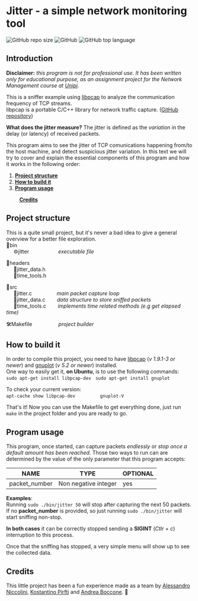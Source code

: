 # Jitter - a simple network monitoring tool        
![GitHub repo size](https://img.shields.io/github/repo-size/Crostatus/Jitter) ![GitHub](https://img.shields.io/github/license/Crostatus/Jitter) ![GitHub top language](https://img.shields.io/github/languages/top/Crostatus/Jitter?color=red)
 
 ## Introduction   
 **Disclaimer:** *this program is not for professional use. It has been written only for educational purpose, as an assignment project for the Network Management course at [Unipi](https://di.unipi.it/).*

This is a sniffer example using [libpcap](https://www.tcpdump.org/manpages/pcap.3pcap.html) to analyze the communication frequency of TCP streams.    
libpcap is a portable C/C++ library for network traffic capture. ([GitHub repository](https://github.com/the-tcpdump-group/libpcap))

**What does the jitter measure?** The jitter is defined as the *variation* in the delay (or latency) of received packets.

This program aims to see the jitter of TCP comunications happening from/to the host machine, and detect suspicious jitter variation. 
In this text we will try to cover and explain the essential components of this program and how it works in the following order: 
 1. **[Project structure](#project-structure)**
 2. **[How to build it](#how-to-build-it)**
 3. **[Program usage](#program-usage)**    
  
 &nbsp;&nbsp;&nbsp;&nbsp;&nbsp;&nbsp;&nbsp;&nbsp;&nbsp;**[Credits](#credits)**
 
 ## Project structure
This is a quite small project, but it's never a bad idea to give a general overview for a better file exploration.     
📁bin    
&nbsp;&nbsp;&nbsp;&nbsp; ⚙️jitter &nbsp;&nbsp;&nbsp;&nbsp;&nbsp;&nbsp;&nbsp;&nbsp;&nbsp;&nbsp;&nbsp;&nbsp;&nbsp;&nbsp;&nbsp;&nbsp;&nbsp;&nbsp; *executable file*

📁headers    
&nbsp;&nbsp;&nbsp;&nbsp;&nbsp;📃jitter_data.h    
&nbsp;&nbsp;&nbsp;&nbsp;&nbsp;📃time_tools.h    

📁src    
&nbsp;&nbsp;&nbsp;&nbsp;&nbsp;📃jitter.c &nbsp;&nbsp;&nbsp;&nbsp;&nbsp;&nbsp;&nbsp;&nbsp;&nbsp;&nbsp;&nbsp;&nbsp;&nbsp;&nbsp;&nbsp; *main packet capture loop*   
&nbsp;&nbsp;&nbsp;&nbsp;&nbsp;📃jitter_data.c &nbsp;&nbsp;&nbsp;&nbsp;&nbsp;&nbsp; *data structure to store sniffed packets*    
&nbsp;&nbsp;&nbsp;&nbsp;&nbsp;📃time_tools.c  &nbsp;&nbsp;&nbsp;&nbsp;&nbsp;&nbsp; *implements time related methods (e.g get elapsed time)*  

🛠️Makefile &nbsp;&nbsp;&nbsp;&nbsp;&nbsp;&nbsp;&nbsp;&nbsp;&nbsp;&nbsp;&nbsp;&nbsp;&nbsp;&nbsp;&nbsp;&nbsp; *project builder*    

## How to build it
In order to compile this project, you need to have [libpcap](https://github.com/the-tcpdump-group/libpcap) (*v 1.9.1-3 or newer*) and [gnuplot](http://www.gnuplot.info/) (*v 5.2 or newer*) installed.    
One way to easily get it, **on Ubuntu**, is to use the following commands:    
`sudo apt-get install libpcap-dev`&nbsp;&nbsp;&nbsp;`sudo apt-get install gnuplot`    

To check your current version:    
`apt-cache show libpcap-dev` &nbsp;&nbsp;&nbsp;&nbsp;&nbsp;&nbsp;&nbsp;&nbsp;&nbsp;&nbsp;&nbsp;&nbsp;&nbsp;&nbsp;&nbsp;&nbsp;`gnuplot-V`
    
That's it! Now you can use the Makefile to get everything done, just run `make` in the project folder and you are ready to go.     

## Program usage
This program, once started, can capture packets *endlessly* or *stop once a default amount has been reached*. 
Those two ways to run can are determined by the value of the only parameter that this program accepts:

|NAME                |TYPE                       |OPTIONAL                         |
|----------------|-------------------------------|-----------------------------|
|packet_number|Non negative integer            |yes         |

**Examples**:    
Running `sudo ./bin/jitter 50` will stop after capturing the next 50 packets.    
If no **packet_number** is provided, so just running `sudo ./bin/jitter` will start sniffing non-stop.

**In both cases** it can be correctly stopped sending a **SIGINT** (*Ctlr + c*) interruption to this process.

Once that the sniffing has stopped, a very simple menu will show up to see the collected data.    

## Credits    
This little project has been a fun experience made as a team by [Alessandro Niccolini](https://github.com/alexnicco98), [Kostantino Pirfti](https://github.com/Elkosta) and [Andrea Boccone](https://github.com/Crostatus).  🍻  
